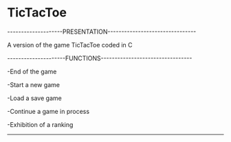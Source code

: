 # TicTacToe

--------------------PRESENTATION--------------------------------

A version of the game TicTacToe coded in C


---------------------FUNCTIONS---------------------------------

-End of the game

-Start a new game

-Load a save game

-Continue a game in process

-Exhibition of a ranking

---------------------------------------------------------------
